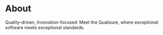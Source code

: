 # About

Quality-driven, Innovation-focused: Meet the Qualisure, where exceptional software meets exceptional standards.
